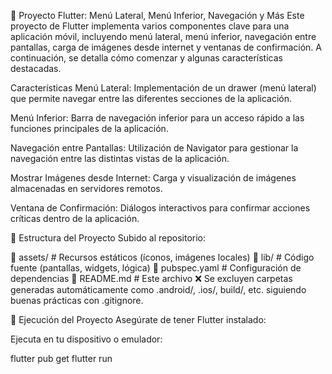 📱 Proyecto Flutter: Menú Lateral, Menú Inferior, Navegación y Más
Este proyecto de Flutter implementa varios componentes clave para una aplicación móvil, incluyendo menú lateral, menú inferior, navegación entre pantallas, carga de imágenes desde internet y ventanas de confirmación. A continuación, se detalla cómo comenzar y algunas características destacadas.

Características
Menú Lateral: Implementación de un drawer (menú lateral) que permite navegar entre las diferentes secciones de la aplicación.

Menú Inferior: Barra de navegación inferior para un acceso rápido a las funciones principales de la aplicación.

Navegación entre Pantallas: Utilización de Navigator para gestionar la navegación entre las distintas vistas de la aplicación.

Mostrar Imágenes desde Internet: Carga y visualización de imágenes almacenadas en servidores remotos.

Ventana de Confirmación: Diálogos interactivos para confirmar acciones críticas dentro de la aplicación.

📁 Estructura del Proyecto
Subido al repositorio:

📁 assets/               # Recursos estáticos (íconos, imágenes locales)
📁 lib/                  # Código fuente (pantallas, widgets, lógica)
📄 pubspec.yaml          # Configuración de dependencias
📄 README.md             # Este archivo
❌ Se excluyen carpetas generadas automáticamente como .android/, .ios/, build/, etc. 
siguiendo buenas prácticas con .gitignore.

🚀 Ejecución del Proyecto
Asegúrate de tener Flutter instalado:

Ejecuta en tu dispositivo o emulador:

flutter pub get
flutter run